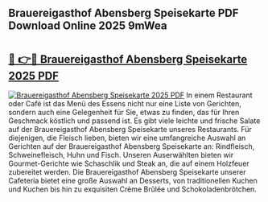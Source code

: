 ## Brauereigasthof Abensberg Speisekarte PDF Download Online 2025 9mWea

# <h2><a href="http://gce05le.nevu.top/?p=Brauereigasthof+Abensberg+Speisekarte">🔗 👉🔴 Brauereigasthof Abensberg Speisekarte 2025 PDF</a></h2>

[![Brauereigasthof Abensberg Speisekarte 2025 PDF](https://i.imgur.com/dBaPXMq.png)](http://gce05le.nevu.top/?p=Brauereigasthof+Abensberg+Speisekarte)
In einem Restaurant oder Café ist das Menü des Essens nicht nur eine Liste von Gerichten, sondern auch eine Gelegenheit für Sie, etwas zu finden, das für Ihren Geschmack köstlich und passend ist. Es gibt viele leichte und frische Salate auf der Brauereigasthof Abensberg Speisekarte unseres Restaurants. Für diejenigen, die Fleisch lieben, bieten wir eine umfangreiche Auswahl an Gerichten auf der Brauereigasthof Abensberg Speisekarte an: Rindfleisch, Schweinefleisch, Huhn und Fisch. Unseren Auserwählten bieten wir Gourmet-Gerichte wie Schaschlik und Steak an, die auf einem Holzfeuer zubereitet werden. Die Brauereigasthof Abensberg Speisekarte unserer Cafeteria bietet eine große Auswahl an Desserts, von traditionellen Kuchen und Kuchen bis hin zu exquisiten Crème Brûlée und Schokoladenbrötchen.
